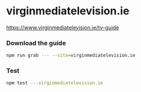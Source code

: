 # virginmediatelevision.ie

https://www.virginmediatelevision.ie/tv-guide

### Download the guide

```sh
npm run grab --- --site=virginmediatelevision.ie
```

### Test

```sh
npm test ---virginmediatelevision.ie
```
